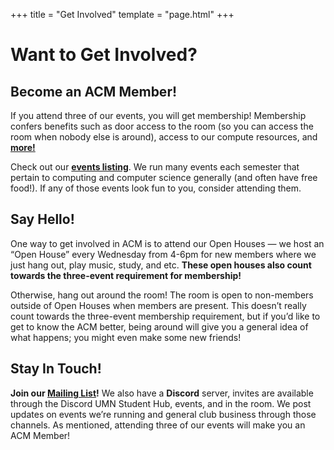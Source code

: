+++
title = "Get Involved"
template = "page.html"
+++

Want to Get Involved?
============

Become an ACM Member!
--------------------

If you attend three of our events, you will get membership! Membership confers benefits such as door access to the room (so you can access the room when nobody else is around), access to our compute resources, and **[more!](https://acm.umn.edu/room/#membership-benefits)** 

Check out our **[events listing](https://acm.umn.edu/events/)**. We run many events each semester that pertain to computing and computer science generally (and often have free food!). If any of those events look fun to you, consider attending them. 

Say Hello!
----------

One way to get involved in ACM is to attend our Open Houses — we host an “Open House” every Wednesday from 4-6pm for new members where we just hang out, play music, study, and etc. **These open houses also count towards the three-event requirement for membership!**

Otherwise, hang out around the room! The room is open to non-members outside of Open Houses when members are present. This doesn’t really count towards the three-event membership requirement, but if you’d like to get to know the ACM better, being around will give you a general idea of what happens; you might even make some new friends!


Stay In Touch!
-------------

**Join our [Mailing List](https://z.umn.edu/acmnews)!** We also have a **Discord** server, invites are available through the Discord UMN Student Hub, events, and in the room. We post updates on events we’re running and general club business through those channels. As mentioned, attending three of our events will make you an ACM Member!

